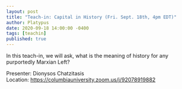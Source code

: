 ```yaml
---
layout: post
title: "Teach-in: Capital in History (Fri. Sept. 18th, 4pm EDT)"
author: Platypus
date: 2020-09-18 14:00:00 -0400
tags: [teachin]
published: true
---
```


In this teach-in, we will ask, what is the meaning of history for any purportedly Marxian Left?

Presenter: Dionysos Chatzitasis  
Location: https://columbiauniversity.zoom.us/j/92078919882


